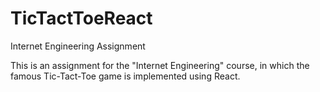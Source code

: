 # TicTactToeReact
Internet Engineering Assignment

This is an assignment for the "Internet Engineering" course, in which the famous Tic-Tact-Toe game is implemented using React.
